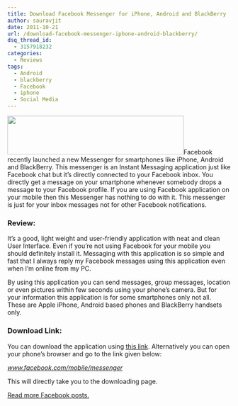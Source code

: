 ```yaml
---
title: Download Facebook Messenger for iPhone, Android and BlackBerry
author: sauravjit
date: 2011-10-21
url: /download-facebook-messenger-iphone-android-blackberry/
dsq_thread_id:
  - 3157918232
categories:
  - Reviews
tags:
  - Android
  - blackberry
  - Facebook
  - iphone
  - Social Media
---
```

<img class="alignleft size-full wp-image-46936" title="facebook messenger" src="http://cdn.devilsworkshop.org/files/2011/10/facebook-messenger.jpg" alt="" width="398" height="87" />Facebook recently launched a new Messenger for smartphones like iPhone, Android and BlackBerry. This messenger is an Instant Messaging application just like Facebook chat but it&#8217;s directly connected to your Facebook inbox. You directly get a message on your smartphone whenever somebody drops a message to your Facebook profile. If you are using Facebook application on your mobile then this Messenger has nothing to do with it. This messenger is just for your inbox messages not for other Facebook notifications.

### Review:

It&#8217;s a good, light weight and user-friendly application with neat and clean User Interface. Even if you&#8217;re not using Facebook for your mobile you should definitely install it. Messaging with this application is so simple and fast that I always reply my Facebook messages using this application even when I&#8217;m online from my PC.

By using this application you can send messages, group messages, location or even pictures within few seconds using your phone&#8217;s camera. But for your information this application is for some smartphones only not all. These are Apple iPhone, Android based phones and BlackBerry handsets only.

### Download Link:

You can download the application using <a href="https://www.facebook.com/mobile/messenger/" onclick="_gaq.push(['_trackEvent', 'outbound-article', 'https://www.facebook.com/mobile/messenger/', 'this link']);" target="_blank">this link</a>. Alternatively you can open your phone&#8217;s browser and go to the link given below:

<a href="https://www.facebook.com/mobile/messenger/" onclick="_gaq.push(['_trackEvent', 'outbound-article', 'https://www.facebook.com/mobile/messenger/', 'www.facebook.com/mobile/messenger']);" target="_blank"><em>www.facebook.com/mobile/messenger</em></a>

This will directly take you to the downloading page.

<a href="http://www.fbknol.com/" onclick="_gaq.push(['_trackEvent', 'outbound-article', 'http://www.fbknol.com/', 'Read more Facebook posts.']);" >Read more Facebook posts.</a>
